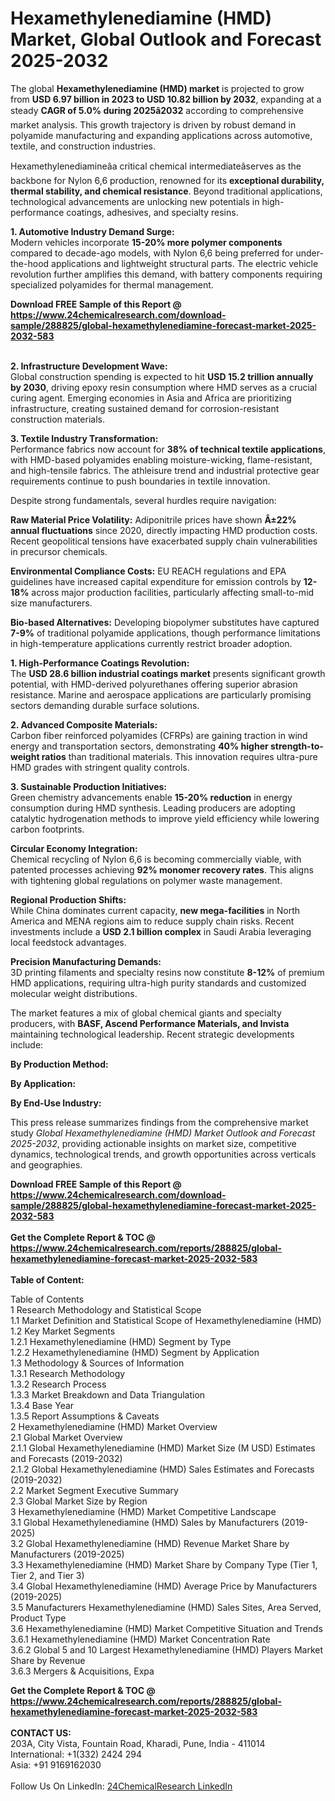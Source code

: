 <h1>Hexamethylenediamine (HMD) Market, Global Outlook and Forecast 2025-2032</h1><p>The global <strong>Hexamethylenediamine (HMD) market</strong> is projected to grow from <strong>USD 6.97 billion in 2023 to USD 10.82 billion by 2032</strong>, expanding at a steady <strong>CAGR of 5.0% during 2025â2032</strong> according to comprehensive market analysis. This growth trajectory is driven by robust demand in polyamide manufacturing and expanding applications across automotive, textile, and construction industries.</p><p>Hexamethylenediamineâa critical chemical intermediateâserves as the backbone for Nylon 6,6 production, renowned for its <strong>exceptional durability, thermal stability, and chemical resistance</strong>. Beyond traditional applications, technological advancements are unlocking new potentials in high-performance coatings, adhesives, and specialty resins.</p><p><strong>1. Automotive Industry Demand Surge:</strong><br>
Modern vehicles incorporate <strong>15-20% more polymer components</strong> compared to decade-ago models, with Nylon 6,6 being preferred for under-the-hood applications and lightweight structural parts. The electric vehicle revolution further amplifies this demand, with battery components requiring specialized polyamides for thermal management.</p><div><b>Download FREE Sample of this Report @ 
            <a href="https://www.24chemicalresearch.com/download-sample/288825/global-hexamethylenediamine-forecast-market-2025-2032-583">
            https://www.24chemicalresearch.com/download-sample/288825/global-hexamethylenediamine-forecast-market-2025-2032-583</a></b></div><br><p><strong>2. Infrastructure Development Wave:</strong><br>
Global construction spending is expected to hit <strong>USD 15.2 trillion annually by 2030</strong>, driving epoxy resin consumption where HMD serves as a crucial curing agent. Emerging economies in Asia and Africa are prioritizing infrastructure, creating sustained demand for corrosion-resistant construction materials.</p><p><strong>3. Textile Industry Transformation:</strong><br>
Performance fabrics now account for <strong>38% of technical textile applications</strong>, with HMD-based polyamides enabling moisture-wicking, flame-resistant, and high-tensile fabrics. The athleisure trend and industrial protective gear requirements continue to push boundaries in textile innovation.</p><p>Despite strong fundamentals, several hurdles require navigation:</p><p><strong>Raw Material Price Volatility:</strong> Adiponitrile prices have shown <strong>Â±22% annual fluctuations</strong> since 2020, directly impacting HMD production costs. Recent geopolitical tensions have exacerbated supply chain vulnerabilities in precursor chemicals.</p><p><strong>Environmental Compliance Costs:</strong> EU REACH regulations and EPA guidelines have increased capital expenditure for emission controls by <strong>12-18%</strong> across major production facilities, particularly affecting small-to-mid size manufacturers.</p><p><strong>Bio-based Alternatives:</strong> Developing biopolymer substitutes have captured <strong>7-9%</strong> of traditional polyamide applications, though performance limitations in high-temperature applications currently restrict broader adoption.</p><p><strong>1. High-Performance Coatings Revolution:</strong><br>
The <strong>USD 28.6 billion industrial coatings market</strong> presents significant growth potential, with HMD-derived polyurethanes offering superior abrasion resistance. Marine and aerospace applications are particularly promising sectors demanding durable surface solutions.</p><p><strong>2. Advanced Composite Materials:</strong><br>
Carbon fiber reinforced polyamides (CFRPs) are gaining traction in wind energy and transportation sectors, demonstrating <strong>40% higher strength-to-weight ratios</strong> than traditional materials. This innovation requires ultra-pure HMD grades with stringent quality controls.</p><p><strong>3. Sustainable Production Initiatives:</strong><br>
Green chemistry advancements enable <strong>15-20% reduction</strong> in energy consumption during HMD synthesis. Leading producers are adopting catalytic hydrogenation methods to improve yield efficiency while lowering carbon footprints.</p><p><strong>Circular Economy Integration:</strong><br>
	Chemical recycling of Nylon 6,6 is becoming commercially viable, with patented processes achieving <strong>92% monomer recovery rates</strong>. This aligns with tightening global regulations on polymer waste management.</p><p><strong>Regional Production Shifts:</strong><br>
	While China dominates current capacity, <strong>new mega-facilities</strong> in North America and MENA regions aim to reduce supply chain risks. Recent investments include a <strong>USD 2.1 billion complex</strong> in Saudi Arabia leveraging local feedstock advantages.</p><p><strong>Precision Manufacturing Demands:</strong><br>
	3D printing filaments and specialty resins now constitute <strong>8-12%</strong> of premium HMD applications, requiring ultra-high purity standards and customized molecular weight distributions.</p><p>The market features a mix of global chemical giants and specialty producers, with <strong>BASF, Ascend Performance Materials, and Invista</strong> maintaining technological leadership. Recent strategic developments include:</p><p><strong>By Production Method:</strong></p><p><strong>By Application:</strong></p><p><strong>By End-Use Industry:</strong></p><p>This press release summarizes findings from the comprehensive market study <em>Global Hexamethylenediamine (HMD) Market Outlook and Forecast 2025-2032</em>, providing actionable insights on market size, competitive dynamics, technological trends, and growth opportunities across verticals and geographies.</p><div><b>Download FREE Sample of this Report @ 
            <a href="https://www.24chemicalresearch.com/download-sample/288825/global-hexamethylenediamine-forecast-market-2025-2032-583">
            https://www.24chemicalresearch.com/download-sample/288825/global-hexamethylenediamine-forecast-market-2025-2032-583</a></b></div><br><div><b>Get the Complete Report & TOC @ 
            <a href="https://www.24chemicalresearch.com/reports/288825/global-hexamethylenediamine-forecast-market-2025-2032-583">
            https://www.24chemicalresearch.com/reports/288825/global-hexamethylenediamine-forecast-market-2025-2032-583</a></b></div><br>
            <b>Table of Content:</b><p>Table of Contents<br />
1 Research Methodology and Statistical Scope<br />
1.1 Market Definition and Statistical Scope of Hexamethylenediamine (HMD)<br />
1.2 Key Market Segments<br />
1.2.1 Hexamethylenediamine (HMD) Segment by Type<br />
1.2.2 Hexamethylenediamine (HMD) Segment by Application<br />
1.3 Methodology & Sources of Information<br />
1.3.1 Research Methodology<br />
1.3.2 Research Process<br />
1.3.3 Market Breakdown and Data Triangulation<br />
1.3.4 Base Year<br />
1.3.5 Report Assumptions & Caveats<br />
2 Hexamethylenediamine (HMD) Market Overview<br />
2.1 Global Market Overview<br />
2.1.1 Global Hexamethylenediamine (HMD) Market Size (M USD) Estimates and Forecasts (2019-2032)<br />
2.1.2 Global Hexamethylenediamine (HMD) Sales Estimates and Forecasts (2019-2032)<br />
2.2 Market Segment Executive Summary<br />
2.3 Global Market Size by Region<br />
3 Hexamethylenediamine (HMD) Market Competitive Landscape<br />
3.1 Global Hexamethylenediamine (HMD) Sales by Manufacturers (2019-2025)<br />
3.2 Global Hexamethylenediamine (HMD) Revenue Market Share by Manufacturers (2019-2025)<br />
3.3 Hexamethylenediamine (HMD) Market Share by Company Type (Tier 1, Tier 2, and Tier 3)<br />
3.4 Global Hexamethylenediamine (HMD) Average Price by Manufacturers (2019-2025)<br />
3.5 Manufacturers Hexamethylenediamine (HMD) Sales Sites, Area Served, Product Type<br />
3.6 Hexamethylenediamine (HMD) Market Competitive Situation and Trends<br />
3.6.1 Hexamethylenediamine (HMD) Market Concentration Rate<br />
3.6.2 Global 5 and 10 Largest Hexamethylenediamine (HMD) Players Market Share by Revenue<br />
3.6.3 Mergers & Acquisitions, Expa</p><div><b>Get the Complete Report & TOC @ 
            <a href="https://www.24chemicalresearch.com/reports/288825/global-hexamethylenediamine-forecast-market-2025-2032-583">
            https://www.24chemicalresearch.com/reports/288825/global-hexamethylenediamine-forecast-market-2025-2032-583</a></b></div><br><b>CONTACT US:</b><br>
            203A, City Vista, Fountain Road, Kharadi, Pune, India - 411014<br>
            International: +1(332) 2424 294<br>
            Asia: +91 9169162030 <br><br>
            Follow Us On LinkedIn: <a href="https://www.linkedin.com/company/24chemicalresearch/">24ChemicalResearch LinkedIn</a>
